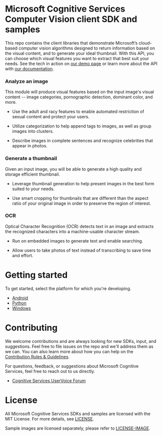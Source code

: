 Microsoft Cognitive Services Computer Vision client SDK and samples
===================================================

This repo contains the client libraries that demonstrate Microsoft’s cloud-based
computer vision algorithms designed to return information based on the visual
content, and to generate your ideal thumbnail. With this API, you can choose
which visual features you want to extract that best suit your needs. See the
tech in action on [our demo
page](<https://www.microsoft.com/cognitive-services/en-us/computer-vision-api>) or learn more about
the API with [our
documentation](<https://www.microsoft.com/cognitive-services/en-us/computer-vision-api/documentation>).

### Analyze an image

This module will produce visual features based on the input image's visual
content -- image categories, pornographic detection, dominant color, and more.

-   Use the adult and racy features to enable automated restriction of sexual
    content and protect your users.

-   Utilize categorization to help append tags to images, as well as group
    images into clusters.

-   Describe images in complete sentences and recognize celebrities that appear in
    photos.

### Generate a thumbnail

Given an input image, you will be able to generate a high quality and storage
efficient thumbnail.

-   Leverage thumbnail generation to help present images in the best form suited
    to your needs.

-   Use smart cropping for thumbnails that are different than the aspect ratio
    of your original image in order to preserve the region of interest.

### OCR

Optical Character Recognition (OCR) detects text in an image and extracts the
recognized characters into a machine-usable character stream.

-   Run on embedded images to generate text and enable searching.

-   Allow users to take photos of text instead of transcribing to save time and
    effort.

Getting started
===============

To get started, select the platform for which you're developing.

-   [Android](<Android>)
-   [Python](<Python>)
-   [Windows](<Windows>)

Contributing
============
We welcome contributions and are always looking for new SDKs, input, and
suggestions. Feel free to file issues on the repo and we'll address them as we can. You can also learn more about how you can help on the [Contribution
Rules & Guidelines](</CONTRIBUTING.md>).

For questions, feedback, or suggestions about Microsoft Cognitive Services, feel free to reach out to us directly.

-   [Cognitive Services UserVoice Forum](<https://cognitive.uservoice.com>)

License
=======

All Microsoft Cognitive Services SDKs and samples are licensed with the MIT License. For more details, see
[LICENSE](</LICENSE.md>).

Sample images are licensed separately, please refer to [LICENSE-IMAGE](</LICENSE-IMAGE.md>).
